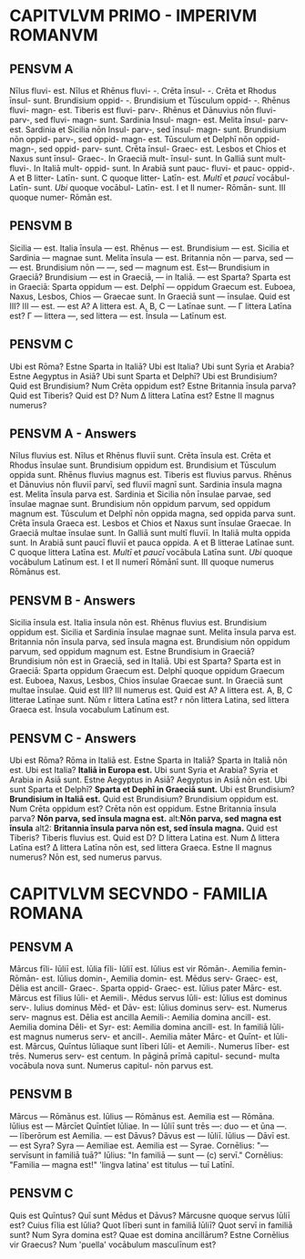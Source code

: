 # CAPITVLVM PRIMO - IMPERIVM ROMANVM

## PENSVM A

 Nīlus fluvi- est. Nīlus et Rhēnus fluvi- -. Crēta īnsul- -. Crēta et Rhodus īnsul- sunt. Brundisium oppid- -. Brundi­sium et Tūsculum oppid- -.
 Rhēnus fluvi- magn- est. Tiberis est fluvi- parv-. Rhēnus et Dānuvius nōn fluvi- parv-, sed fluvi- magn- sunt. Sardi­nia Insul- magn- est. Melita īnsul- parv- est. Sardinia et Sicilia nōn Insul- parv-, sed īnsul- magn- sunt. Brundisium nōn oppid- parv-, sed oppid- magn- est. Tūsculum et Del­phī nōn oppid- magn-, sed oppid- parv- sunt.
 Crēta īnsul- Graec- est. Lesbos et Chios et Naxus sunt īnsul- Graec-. In Graeciā mult- īnsul- sunt. In Galliā sunt mult- fluvi-. In Italiā mult- oppid- sunt. In Arabiā sunt pauc- fluvi- et pauc- oppid-.
 A et B litter- Latīn- sunt. C quoque litter- Latīn- est. *Multī* et *paucī* vocābul- Latīn- sunt. *Ubi* quoque vocābul- Latīn-­ est. I et II numer- Rōmān- sunt. III quoque numer- Rōmān­ est.

## PENSVM B

 Sicilia — est. Italia īnsula — est. Rhēnus — est. Brundisium — est. Sicilia et Sardinia — magnae sunt. Melita īnsula — est. Britannia nōn — parva, sed — — est. Brundisium nōn — —, sed — magnum est. Est— Brundisium in Graeciā? Brun­disium — est in Graeciā, — in Italiā. — est Sparta? Sparta est in Graeciā: Sparta oppidum — est. Delphī — oppidum Grae­cum est. Euboea, Naxus, Lesbos, Chios — Graecae sunt. In Graeciā sunt — īnsulae.
 Quid est III? III — est. — est A? A littera est. A, B, C — Latīnae sunt. — Γ littera Latīna est? Γ — littera —, sed littera — est. Īnsula — Latīnum est.

## PENSVM C

Ubi est Rōma?
Estne Sparta in Italiā?
Ubi est Italia?
Ubi sunt Syria et Arabia?
Estne Aegyptus in Asiā?
Ubi sunt Sparta et Delphī?
Ubi est Brundisium?
Quid est Brundisium?
Num Crēta oppidum est?
Estne Britannia īnsula parva?
Quid est Tiberis?
Quid est D?
Num Δ littera Latīna est?
Estne II magnus numerus?

## PENSVM A - Answers

 Nīlus fluvius est. Nīlus et Rhēnus fluviī sunt. Crēta īnsula est. Crēta et Rhodus īnsulae sunt. Brundisium oppidum est. Brundi­sium et Tūsculum oppida sunt.
 Rhēnus fluvius magnus est. Tiberis est fluvius parvus. Rhēnus et Dānuvius nōn fluviī parvī, sed fluviī magnī sunt. Sardinia īnsula magna est. Melita īnsula parva est. Sardinia et Sicilia nōn īnsulae parvae, sed īnsulae magnae sunt. Brundisium nōn oppidum parvum, sed oppidum magnum est. Tūsculum et Delphī nōn oppida magna, sed oppida parva sunt.
 Crēta īnsula Graeca est. Lesbos et Chios et Naxus sunt īnsulae Graecae. In Graeciā multae īnsulae sunt. In Galliā sunt multī fluviī. In Italiā multa oppida sunt. In Arabiā sunt paucī fluviī et pauca oppida.
 A et B litterae Latīnae sunt. C quoque littera Latīna est. *Multī* et *paucī* vocābula Latīna sunt. *Ubi* quoque vocābulum Latīnum est. I et II numerī Rōmānī sunt. III quoque numerus Rōmānus est.

## PENSVM B - Answers

 Sicilia īnsula est. Italia īnsula nōn est. Rhēnus fluvius est. Brundisium oppidum est. Sicilia et Sardinia īnsulae magnae sunt. Melita īnsula parva est. Britannia nōn īnsula parva, sed īnsula magna est. Brundisium nōn oppidum parvum, sed oppidum magnum est. Estne Brundisium in Graeciā? Brundisium nōn est in Graeciā, sed in Italiā. Ubi est Sparta? Sparta est in Graeciā: Sparta oppidum Graecum est. Delphī quoque oppidum Graecum est. Euboea, Naxus, Lesbos, Chios īnsulae Graecae sunt. In Graeciā sunt multae īnsulae.
 Quid est III? III numerus est. Quid est A? A littera est. A, B, C litterae Latīnae sunt. Nūm r littera Latīna est? r nōn littera Latina, sed littera Graeca est. Īnsula vocabulum Latīnum est.

## PENSVM C - Answers

Ubi est Rōma? Rōma in Italiā est.
Estne Sparta in Italiā? Sparta in Italiā nōn est.
Ubi est Italia? **Italiā in Europa est.**
Ubi sunt Syria et Arabia? Syria et Arabia in Asiā sunt.
Estne Aegyptus in Asiā? Aegyptus in Asiā nōn est.
Ubi sunt Sparta et Delphī? **Sparta et Dephī in Graeciā sunt.**
Ubi est Brundisium? **Brundisium in Italiā est.**
Quid est Brundisium? Brundisium oppidum est.
Num Crēta oppidum est? Crēta nōn est oppidum.
Estne Britannia īnsula parva? **Nōn parva, sed īnsula magna est.** alt:**Nōn parva, sed magna est īnsula** alt2: **Britannia īnsula parva nōn est, sed īnsula magna.**
Quid est Tiberis? Tiberis fluvius est.
Quid est D? D littera Latina est.
Num Δ littera Latīna est? Δ littera Latīna nōn est, sed littera Graeca.
Estne II magnus numerus? Nōn est, sed numerus parvus.

# CAPITVLVM SECVNDO - FAMILIA ROMANA

## PENSVM A

Mārcus fīli- Iūliī est. Iūlia fīli- Iūliī est. Iūlius est vir Rō­mān-. Aemilia femin- Rōmān- est. Iūlius domin-, Aemilia domin- est. Mēdus serv- Graec- est, Dēlia est ancill­- Graec-. Sparta oppid- Graec- est.
Iūlius pater Mārc- est. Mārcus est fīlius Iūli- et Aemili-. Mēdus servus Iūli- est: Iūlius est dominus serv-. Iulius domi­nus Mēd- et Dāv- est: Iūlius dominus serv- est. Numerus serv- magnus est. Dēlia est ancilla Aemili-: Aemilia do­mina ancill- est. Aemilia domina Dēli- et Syr- est: Aemilia domina ancill- est. In familiā Iūli- est magnus numerus serv- et ancill-. Aemilia māter Mārc- et Quīnt- et Iūli- est. Mārcus, Quīntus Iūliaque sunt līberi Iūli- et Aemili-. Nu­merus līber- est trēs. Numerus serv- est centum.
In pāginā prīmā capitul- secund- multa vocābula nova
sunt. Numerus capitul- nōn parvus est.

## PENSVM B

Mārcus — Rōmānus est. Iūlius — Rōmānus est. Aemilia est — Rōmāna. Iūlius est — Mārcīet Quīntīet Iūliae. In — Iūliī sunt trēs —: duo — et ūna —. — līberōrum est Aemilia.
— est Dāvus? Dāvus est — Iūliī. Iūlius — Dāvī est. — est
Syra? Syra — Aemiliae est. Aemilia est — Syrae.
Cornēlius: "— servīsunt in familiā tuā?" Iūlius: "In familiā — sunt — (c) servī." Cornēlius: "Familia — magna est!"
'lingva latina' est titulus — tuī Latīnī.

## PENSVM C

Quis est Quīntus?
Quī sunt Mēdus et Dāvus?
Mārcusne quoque servus Iūliī est?
Cuius fīlia est Iūlia?
Quot līberi sunt in familiā Iūliī?
Quot servī in familiā sunt?
Num Syra domina est?
Quae est domina ancillārum?
Estne Cornēlius vir Graecus?
Num 'puella' vocābulum masculīnum est?



































